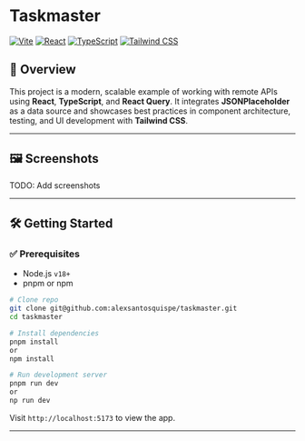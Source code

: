 # Taskmaster

[![Vite](https://img.shields.io/badge/Vite-646CFF?style=for-the-badge&logo=vite&logoColor=white)](https://vitejs.dev/)
[![React](https://img.shields.io/badge/React-20232A?style=for-the-badge&logo=react&logoColor=61DAFB)](https://react.dev/)
[![TypeScript](https://img.shields.io/badge/TypeScript-3178C6?style=for-the-badge&logo=typescript&logoColor=white)](https://www.typescriptlang.org/)
[![Tailwind CSS](https://img.shields.io/badge/TailwindCSS-06B6D4?style=for-the-badge&logo=tailwindcss&logoColor=white)](https://tailwindcss.com/)

## 📌 Overview

This project is a modern, scalable example of working with remote APIs using **React**, **TypeScript**, and **React Query**. It integrates **JSONPlaceholder** as a data source and showcases best practices in component architecture, testing, and UI development with **Tailwind CSS**.

---

## 🖼️ Screenshots

TODO: Add screenshots

---

## 🛠 Getting Started

### ✅ Prerequisites

- Node.js `v18+`
- pnpm or npm

```bash
# Clone repo
git clone git@github.com:alexsantosquispe/taskmaster.git
cd taskmaster

# Install dependencies
pnpm install
or
npm install

# Run development server
pnpm run dev
or
np run dev
```

Visit `http://localhost:5173` to view the app.

---
